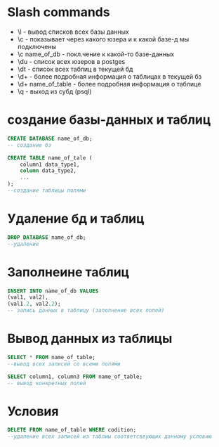 # Slash commands
* \l - вывод списков всех базы данных
* \c - показывает через какого юзера и к какой базе-д мы подключены
* \с name_of_db - покл.чение к какой-то базе-данных
* \du - список всех юзеров в postges 
* \dt - список всех таблиц в текущей бд
* \d+ - более подробная информация о таблицах в текущей бз
* \d+ name_of_table - более подробная информация о таблице
* \q - выход из субд (psql)


# создание базы-данных и таблиц
```sql
CREATE DATABASE name_of_db;
-- создание бз
```


```sql
CREATE TABLE name_of_tale (
    column1 data_type1,
    column data_type2,
    ...
);
--создание таблицы полями
```

# Удаление бд и таблиц
```sql
DROP DATABASE name_of_db;
--удаление 
```


# Заполнеине таблиц
```sql
INSERT INTO name_of_db VALUES
(val1, val2),
(val1.2, val2.2);
-- запись данных в таблицу (заполнение всех полей)
```


# Вывод данных из таблицы
```sql
SELECT * FROM name_of_table;
--вывод всех записей со всеми полями 
```

```sql
SELECT column1, column3 FROM name_of_table;
-- вывод конкретных полей
```

# Условия
```sql
DELETE FROM name_of_table WHERE codition;
--удаление всех записей из таблиы соответсввующих данному условию